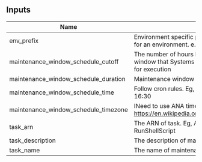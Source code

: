 ## Inputs

| Name | Description | Type | Default | Required |
|------|-------------|:----:|:-----:|:-----:|
| env\_prefix | Environment specific prefix to uniquely identify resources for an environment. e.g. dev/qa/state/prod or dev-joe | string | n/a | yes |
| maintenance\_window\_schedule\_cutoff | The number of hours before the end of the maintenance window that Systems Manager stops scheduling new tasks for execution | string | n/a | yes |
| maintenance\_window\_schedule\_duration | Maintenance window running hours | string | n/a | yes |
| maintenance\_window\_schedule\_time | Follow cron rules. Eg, cron(30 16 * * ? *) : every day at 16:30 | string | n/a | yes |
| maintenance\_window\_schedule\_timezone | INeed to use ANA timezone, https://en.wikipedia.org/wiki/List_of_tz_database_time_zones | string | `"America/New_York"` | no |
| task\_arn | The ARN of task. Eg, AWS-UpdateSSMAgent or AWS-RunShellScript | string | n/a | yes |
| task\_description | The description of maintenance window task | string | n/a | yes |
| task\_name | The name of maintenance window task | string | n/a | yes |

